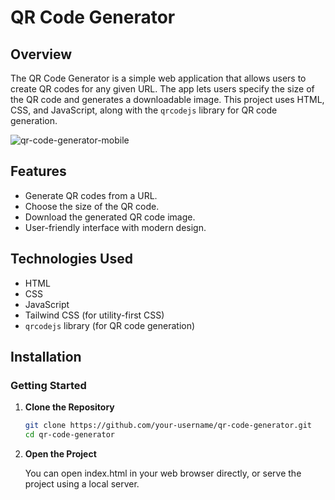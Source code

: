 # QR Code Generator

## Overview

The QR Code Generator is a simple web application that allows users to create QR codes for any given URL. The app lets users specify the size of the QR code and generates a downloadable image. This project uses HTML, CSS, and JavaScript, along with the `qrcodejs` library for QR code generation.

![qr-code-generator-mobile](https://github.com/user-attachments/assets/8b24e614-28f3-43e6-b422-212f6aaacae0)

## Features

- Generate QR codes from a URL.
- Choose the size of the QR code.
- Download the generated QR code image.
- User-friendly interface with modern design.

## Technologies Used

- HTML
- CSS
- JavaScript
- Tailwind CSS (for utility-first CSS)
- `qrcodejs` library (for QR code generation)

## Installation

### Getting Started

1. **Clone the Repository**

   ```bash
   git clone https://github.com/your-username/qr-code-generator.git
   cd qr-code-generator
   
2. **Open the Project**

   You can open index.html in your web browser directly, or serve the project using a local server.
